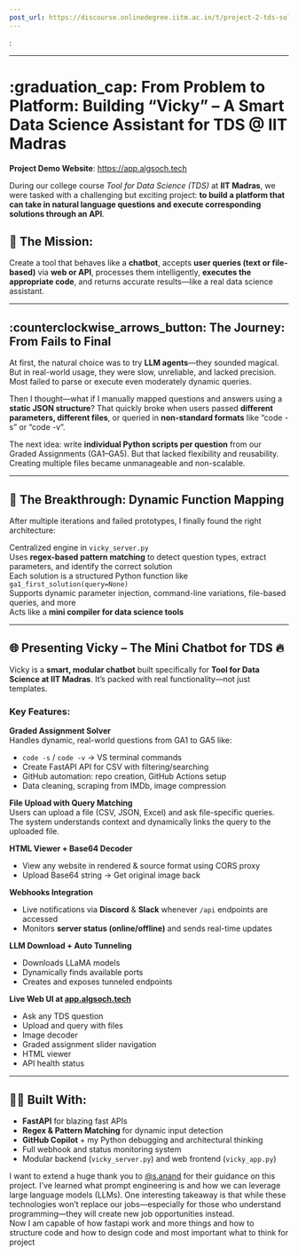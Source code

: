 ```yaml
---
post_url: https://discourse.onlinedegree.iitm.ac.in/t/project-2-tds-solver-discussion-thread/169029/341
---
```

:

---

:graduation_cap: From Problem to Platform: Building “Vicky” – A Smart Data Science Assistant for TDS @ IIT Madras
=================================================================================================================

 **Project Demo Website**: <https://app.algsoch.tech>

During our college course *Tool for Data Science (TDS)* at **IIT Madras**, we were tasked with a challenging but exciting project: **to build a platform that can take in natural language questions and execute corresponding solutions through an API**.

:brain: The Mission:
--------------------

Create a tool that behaves like a **chatbot**, accepts **user queries (text or file-based)** via **web or API**, processes them intelligently, **executes the appropriate code**, and returns accurate results—like a real data science assistant.

---

:counterclockwise_arrows_button: The Journey: From Fails to Final
-----------------------------------------------------------------

At first, the natural choice was to try **LLM agents**—they sounded magical. But in real-world usage, they were slow, unreliable, and lacked precision. Most failed to parse or execute even moderately dynamic queries. 

Then I thought—what if I manually mapped questions and answers using a **static JSON structure**? That quickly broke when users passed **different parameters, different files**, or queried in **non-standard formats** like “code -s” or “code -v”.

The next idea: write **individual Python scripts per question** from our Graded Assignments (GA1–GA5). But that lacked flexibility and reusability. Creating multiple files became unmanageable and non-scalable. 

---

:wrench: The Breakthrough: Dynamic Function Mapping
---------------------------------------------------

After multiple iterations and failed prototypes, I finally found the right architecture:

 Centralized engine in `vicky_server.py`  
 Uses **regex-based pattern matching** to detect question types, extract parameters, and identify the correct solution  
 Each solution is a structured Python function like `ga1_first_solution(query=None)`  
 Supports dynamic parameter injection, command-line variations, file-based queries, and more  
 Acts like a **mini compiler for data science tools**

---

:globe_with_meridians: Presenting Vicky – The Mini Chatbot for TDS :fire:
-------------------------------------------------------------------------

Vicky is a **smart, modular chatbot** built specifically for **Tool for Data Science at IIT Madras**. It’s packed with real functionality—not just templates.

### Key Features:

 **Graded Assignment Solver**  
Handles dynamic, real-world questions from GA1 to GA5 like:

* `code -s` / `code -v` → VS terminal commands
* Create FastAPI API for CSV with filtering/searching
* GitHub automation: repo creation, GitHub Actions setup
* Data cleaning, scraping from IMDb, image compression

 **File Upload with Query Matching**  
Users can upload a file (CSV, JSON, Excel) and ask file-specific queries. The system understands context and dynamically links the query to the uploaded file.

 **HTML Viewer + Base64 Decoder**

* View any website in rendered & source format using CORS proxy
* Upload Base64 string → Get original image back

 **Webhooks Integration**

* Live notifications via **Discord** & **Slack** whenever `/api` endpoints are accessed
* Monitors **server status (online/offline)** and sends real-time updates

 **LLM Download + Auto Tunneling**

* Downloads LLaMA models
* Dynamically finds available ports
* Creates and exposes tunneled endpoints

 **Live Web UI at [app.algsoch.tech](https://app.algsoch.tech)**

* Ask any TDS question
* Upload and query with files
* Image decoder
* Graded assignment slider navigation
* HTML viewer
* API health status

---

:man_technologist: Built With:
------------------------------

* **FastAPI** for blazing fast APIs
* **Regex & Pattern Matching** for dynamic input detection
* **GitHub Copilot** + my Python debugging and architectural thinking
* Full webhook and status monitoring system
* Modular backend (`vicky_server.py`) and web frontend (`vicky_app.py`)

I want to extend a huge thank you to [@s.anand](/u/s.anand) for their guidance on this project. I’ve learned what prompt engineering is and how we can leverage large language models (LLMs). One interesting takeaway is that while these technologies won’t replace our jobs—especially for those who understand programming—they will create new job opportunities instead.  
Now I am capable of how fastapi work and more things and how to structure code and how to design code and most important what to think for project